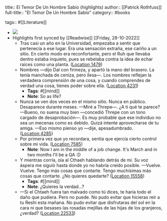 title:: El Temor De Un Hombre Sabio (highlights)
author:: [[Patrick Rothfuss]]
full-title:: "El Temor De Un Hombre Sabio"
category:: #books

tags:: #[[Literature]]

- ![](https://images-na.ssl-images-amazon.com/images/I/51fB5GCrhML._SL200_.jpg)
- Highlights first synced by [[Readwise]] [[Friday, 28-10-2022]]
	- Tras casi un año en la Universidad, empezaba a sentir que pertenecía a ese lugar. Era una sensación extraña, ese cariño a un sitio. En cierto modo era reconfortante, pero el Ruh que llevaba dentro estaba inquieto, pues se rebelaba contra la idea de echar raíces como una planta. ([Location 1479](https://readwise.io/to_kindle?action=open&asin=B006BD49ZC&location=1479))
	- Nombres —dijo Dal con firmeza, y apartó la mano del brasero. La tenía manchada de ceniza, pero ilesa—. Los nombres reflejan la verdadera comprensión de una cosa, y cuando comprendes de verdad una cosa, tienes poder sobre ella. ([Location 4231](https://readwise.io/to_kindle?action=open&asin=B006BD49ZC&location=4231))
		- **Tags**: #[[mind]]
		- **Note**: So as life?
	- Nunca se ven dos veces en el mismo sitio. Nunca en público. Desaparece durante meses. —Miré a Threpe—. ¿A ti qué te parece? —Bueno, no suena muy bien —concedió Threpe con un tono cargado de desaprobación—. Es muy probable que ese individuo no sea un mecenas como es debido. Quizá intente aprovecharse de tu amiga. —Eso mismo pienso yo —dije, apesadumbrado. ([Location 4285](https://readwise.io/to_kindle?action=open&asin=B006BD49ZC&location=4285))
	- Por primera vez que yo recordara, sentía que ejercía cierto control sobre mi vida. ([Location 7585](https://readwise.io/to_kindle?action=open&asin=B006BD49ZC&location=7585))
		- **Note**: Now I am in the middle of a job change. It's March and in two months I'll be a QA :D
	- Y mientras corría, oía al Cthaeh hablando detrás de mí. Su voz áspera me siguió hasta donde yo no habría creído posible. —Vuelve. Vuelve. Tengo más cosas que contarte. Tengo muchísimas más cosas que contarte. ¿No quieres quedarte? ([Location 15558](https://readwise.io/to_kindle?action=open&asin=B006BD49ZC&location=15558))
		- **Tags**: #[[mind]]
		- **Note**: ¿Quieres la verdad...?
	- —Si el Chtaeh fuera tan malvado como tú dices, te haría todo el daño que pudiera. Pero no puede. No pudo evitar que hicieras reír a tu Reshi esta mañana. No pudo evitar que disfrutaras del sol en la cara ni que besases las rosadas mejillas de las hijas de los granjeros, ¿verdad? ([Location 22533](https://readwise.io/to_kindle?action=open&asin=B006BD49ZC&location=22533))